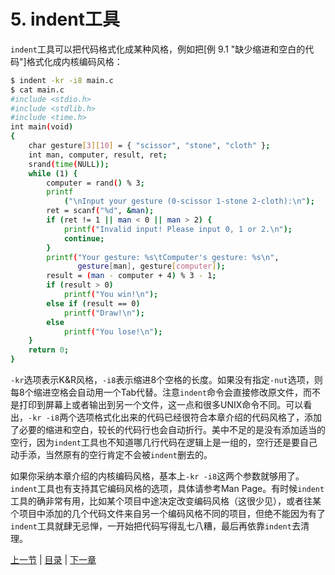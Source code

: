 # 5. indent工具

`indent`工具可以把代码格式化成某种风格，例如把[例 9.1 "缺少缩进和空白的代码"]格式化成内核编码风格：

```bash
$ indent -kr -i8 main.c 
$ cat main.c
#include <stdio.h>
#include <stdlib.h>
#include <time.h>
int main(void)
{
	char gesture[3][10] = { "scissor", "stone", "cloth" };
	int man, computer, result, ret;
	srand(time(NULL));
	while (1) {
		computer = rand() % 3;
		printf
		    ("\nInput your gesture (0-scissor 1-stone 2-cloth):\n");
		ret = scanf("%d", &man);
		if (ret != 1 || man < 0 || man > 2) {
			printf("Invalid input! Please input 0, 1 or 2.\n");
			continue;
		}
		printf("Your gesture: %s\tComputer's gesture: %s\n",
		       gesture[man], gesture[computer]);
		result = (man - computer + 4) % 3 - 1;
		if (result > 0)
			printf("You win!\n");
		else if (result == 0)
			printf("Draw!\n");
		else
			printf("You lose!\n");
	}
	return 0;
}
```

`-kr`选项表示K&R风格，`-i8`表示缩进8个空格的长度。如果没有指定`-nut`选项，则每8个缩进空格会自动用一个Tab代替。注意`indent`命令会直接修改原文件，而不是打印到屏幕上或者输出到另一个文件，这一点和很多UNIX命令不同。可以看出，`-kr -i8`两个选项格式化出来的代码已经很符合本章介绍的代码风格了，添加了必要的缩进和空白，较长的代码行也会自动折行。美中不足的是没有添加适当的空行，因为`indent`工具也不知道哪几行代码在逻辑上是一组的，空行还是要自己动手添，当然原有的空行肯定不会被`indent`删去的。

如果你采纳本章介绍的内核编码风格，基本上`-kr -i8`这两个参数就够用了。`indent`工具也有支持其它编码风格的选项，具体请参考Man Page。有时候`indent`工具的确非常有用，比如某个项目中途决定改变编码风格（这很少见），或者往某个项目中添加的几个代码文件来自另一个编码风格不同的项目，但绝不能因为有了`indent`工具就肆无忌惮，一开始把代码写得乱七八糟，最后再依靠`indent`去清理。

[上一节](/ch09/s04) | [目录](/ch09/index) | [下一章](/ch10) 